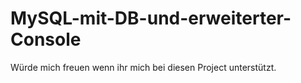 # MySQL-mit-DB-und-erweiterter-Console
Würde mich freuen wenn ihr mich bei diesen Project unterstützt.

